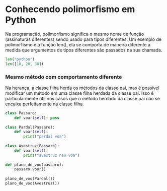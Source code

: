 # Conhecendo polimorfismo em Python

Na programação, polimorfismo significa o mesmo nome de função (assinaturas diferentes) sendo usado para tipos diferentes. Um exemplo de polimorfismo é a função len(), ela se comporta de maneira diferente a medida que argumentos de tipos diferentes são passados na sua chamada.

```python
len("python")
len([10, 20, 30])
```

### Mesmo método com comportamento diferente

Na herança, a classe filha herda os métodos da classe pai, mas é possível modificar um método em uma classe filha herdada da classe pai. Isso é particularmente útil nos casos que o método herdado da classe pai não se encaixa perfeitamente na classe filha.

```python
class Passaro:
	def voar(self): pass
	
class Pardal(Passaro):
	def voar(self):
		print("pardal voa")
		
class Avestruz(Passaro):
	def voar(self):
		print("avestruz nao voa")
		
def plano_de_voo(passaro):
	passaro.voar()
	
plano_de_voo(Pardal())
plano_de_voo(Avestruz())
```